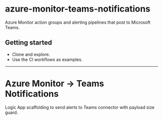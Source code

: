 # azure-monitor-teams-notifications

Azure Monitor action groups and alerting pipelines that post to Microsoft Teams.

## Getting started
- Clone and explore.
- Use the CI workflows as examples.


---

# Azure Monitor → Teams Notifications

Logic App scaffolding to send alerts to Teams connector with payload size guard.
